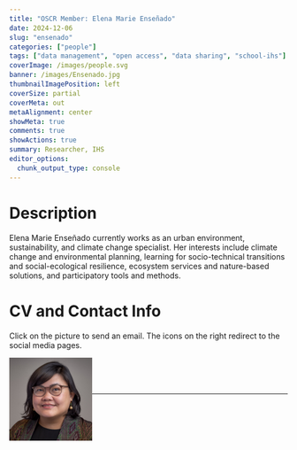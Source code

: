 ```yaml
---
title: "OSCR Member: Elena Marie Enseñado"
date: 2024-12-06
slug: "ensenado"
categories: ["people"]
tags: ["data management", "open access", "data sharing", "school-ihs"] # top 3 categories + unique + school
coverImage: /images/people.svg
banner: /images/Ensenado.jpg
thumbnailImagePosition: left
coverSize: partial
coverMeta: out
metaAlignment: center
showMeta: true
comments: true
showActions: true
summary: Researcher, IHS
editor_options: 
  chunk_output_type: console
---
```




# Description

Elena Marie Enseñado currently works as an urban environment, sustainability, and climate change specialist. Her interests include climate change and environmental planning, learning for socio-technical transitions and social-ecological resilience, ecosystem services and nature-based solutions, and participatory tools and methods.

# CV and Contact Info

Click on the picture to send an email. The icons on the right redirect to the social media pages.

<!-- EMAIL -->
<p>
  <a href="mailto:ensenado@ihs.nl">
  <img border="0" alt="Elena Marie Enseñado" src="/images/Ensenado.jpg" width="150" height="150" align="left">
  </a>
</p>

<!-- LINKEDIN -->
<p align="center">
  <a href="https://www.linkedin.com/in/emensenado/" class="fa fa-linkedin fa-2x" style="color:#000000;">
  </a>
</p>

<!-- ORCID -->
<p align="center">
  <a href="https://orcid.org/0000-0003-3131-1306" class="ai ai-orcid fa-2x" style="color:#000000;">
  </a>
</p>

<BR><BR><BR>

<!-- # Expertise -->



***


